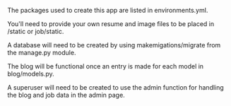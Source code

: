The packages used to create this app are listed in environments.yml. 

You'll need to provide your own resume and image files to be placed in /static or job/static.

A database will need to be created by using makemigations/migrate from the manage.py module.

The blog will be functional once an entry is made for each model in blog/models.py.

A superuser will need to be created to use the admin function for handling the blog and job data in the admin page.

